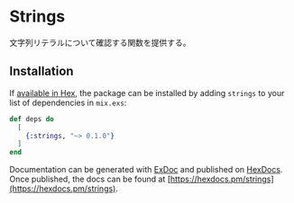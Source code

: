 # Strings

文字列リテラルについて確認する関数を提供する。

## Installation

If [available in Hex](https://hex.pm/docs/publish), the package can be installed
by adding `strings` to your list of dependencies in `mix.exs`:

```elixir
def deps do
  [
    {:strings, "~> 0.1.0"}
  ]
end
```

Documentation can be generated with [ExDoc](https://github.com/elixir-lang/ex_doc)
and published on [HexDocs](https://hexdocs.pm). Once published, the docs can
be found at [https://hexdocs.pm/strings](https://hexdocs.pm/strings).
